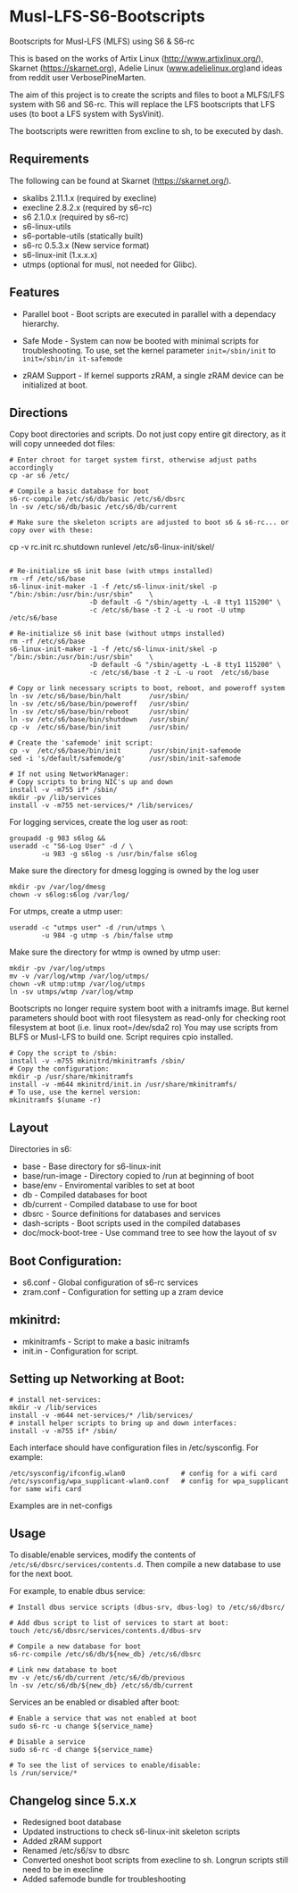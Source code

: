 # Musl-LFS-S6-Bootscripts
Bootscripts for Musl-LFS (MLFS) using S6 & S6-rc

This is based on the works of Artix Linux (http://www.artixlinux.org/), Skarnet (https://skarnet.org), Adelie Linux (www.adelielinux.org)and ideas from reddit user VerbosePineMarten.

The aim of this project is to create the scripts and files to boot a MLFS/LFS system with S6 and S6-rc. This will replace the LFS bootscripts that LFS uses (to boot a LFS system with SysVinit).

The bootscripts were rewritten from excline to sh, to be executed by dash.

## Requirements

The following can be found at Skarnet (https://skarnet.org/).
  * skalibs 2.11.1.x (required by execline)
  * execline 2.8.2.x (required by s6-rc)
  * s6 2.1.0.x (required by s6-rc)
  * s6-linux-utils
  * s6-portable-utils (statically built)
  * s6-rc 0.5.3.x (New service format)
  * s6-linux-init (1.x.x.x)
  * utmps (optional for musl, not needed for Glibc).

## Features

  * Parallel boot - Boot scripts are executed in parallel with a dependacy hierarchy.

  * Safe Mode - System can now be booted with minimal scripts for troubleshooting. To use, set the kernel parameter `init=/sbin/init` to `init=/sbin/in
it-safemode`

  * zRAM Support  - If kernel supports zRAM, a single zRAM device can be initialized at boot.


## Directions

Copy boot directories and scripts. Do not just copy entire git directory, as it will copy unneeded dot files:
```
# Enter chroot for target system first, otherwise adjust paths accordingly
cp -ar s6 /etc/

# Compile a basic database for boot
s6-rc-compile /etc/s6/db/basic /etc/s6/dbsrc 
ln -sv /etc/s6/db/basic /etc/s6/db/current

# Make sure the skeleton scripts are adjusted to boot s6 & s6-rc... or copy over with these:
```
cp -v rc.init rc.shutdown runlevel /etc/s6-linux-init/skel/

```

# Re-initialize s6 init base (with utmps installed)
rm -rf /etc/s6/base
s6-linux-init-maker -1 -f /etc/s6-linux-init/skel -p "/bin:/sbin:/usr/bin:/usr/sbin"    \
                    -D default -G "/sbin/agetty -L -8 tty1 115200" \
                    -c /etc/s6/base -t 2 -L -u root -U utmp /etc/s6/base

# Re-initialize s6 init base (without utmps installed)
rm -rf /etc/s6/base
s6-linux-init-maker -1 -f /etc/s6-linux-init/skel -p "/bin:/sbin:/usr/bin:/usr/sbin"    \
                    -D default -G "/sbin/agetty -L -8 tty1 115200" \
                    -c /etc/s6/base -t 2 -L -u root  /etc/s6/base

# Copy or link necessary scripts to boot, reboot, and poweroff system
ln -sv /etc/s6/base/bin/halt       /usr/sbin/
ln -sv /etc/s6/base/bin/poweroff   /usr/sbin/
ln -sv /etc/s6/base/bin/reboot     /usr/sbin/
ln -sv /etc/s6/base/bin/shutdown   /usr/sbin/
cp -v  /etc/s6/base/bin/init       /usr/sbin/

# Create the 'safemode' init script:
cp -v  /etc/s6/base/bin/init       /usr/sbin/init-safemode
sed -i 's/default/safemode/g'      /usr/sbin/init-safemode 

# If not using NetworkManager:
# Copy scripts to bring NIC's up and down
install -v -m755 if* /sbin/
mkdir -pv /lib/services
install -v -m755 net-services/* /lib/services/
```

For logging services, create the log user as root:
```
groupadd -g 983 s6log &&
useradd -c "S6-Log User" -d / \
        -u 983 -g s6log -s /usr/bin/false s6log
```
Make sure the directory for dmesg logging is owned by the log user
```
mkdir -pv /var/log/dmesg
chown -v s6log:s6log /var/log/
```

For utmps, create a utmp user:
```
useradd -c "utmps user" -d /run/utmps \
        -u 984 -g utmp -s /bin/false utmp
```

Make sure the directory for wtmp is owned by utmp user:
```
mkdir -pv /var/log/utmps
mv -v /var/log/wtmp /var/log/utmps/
chown -vR utmp:utmp /var/log/utmps
ln -sv utmps/wtmp /var/log/wtmp
```

Bootscripts no longer require system boot with a initramfs image. But kernel parameters should boot with root filesystem as read-only for checking root filesystem at boot (i.e. linux root=/dev/sda2 ro) You may use scripts from BLFS or Musl-LFS to build one. Script requires cpio installed.
```
# Copy the script to /sbin:
install -v -m755 mkinitrd/mkinitramfs /sbin/
# Copy the configuration:
mkdir -p /usr/share/mkinitramfs 
install -v -m644 mkinitrd/init.in /usr/share/mkinitramfs/ 
# To use, use the kernel version:
mkinitramfs $(uname -r)

```

## Layout

Directories in s6:
  * base - Base directory for s6-linux-init
  * base/run-image - Directory copied to /run at beginning of boot
  * base/env - Enviromental varibles to set at boot
  * db - Compiled databases for boot
  * db/current - Compiled database to use for boot
  * dbsrc - Source definitions for databases and services
  * dash-scripts - Boot scripts used in the compiled databases
  * doc/mock-boot-tree - Use command tree to see how the layout of sv

## Boot Configuration:
  * s6.conf - Global configuration of s6-rc services
  * zram.conf - Configuration for setting up a zram device

## mkinitrd:
  * mkinitramfs - Script to make a basic initramfs
  * init.in - Configuration for script.

## Setting up Networking at Boot:
```
# install net-services:
mkdir -v /lib/services
install -v -m644 net-services/* /lib/services/
# install helper scripts to bring up and down interfaces:
install -v -m755 if* /sbin/
```
Each interface should have configuration files in /etc/sysconfig. For example:
```
/etc/sysconfig/ifconfig.wlan0              # config for a wifi card
/etc/sysconfig/wpa_supplicant-wlan0.conf   # config for wpa_supplicant for same wifi card
```

Examples are in net-configs

## Usage

To disable/enable services, modify the contents of `/etc/s6/dbsrc/services/contents.d`. Then compile a new database to use for the next boot.

For example, to enable dbus service:
```
# Install dbus service scripts (dbus-srv, dbus-log) to /etc/s6/dbsrc/

# Add dbus script to list of services to start at boot:
touch /etc/s6/dbsrc/services/contents.d/dbus-srv

# Compile a new database for boot
s6-rc-compile /etc/s6/db/${new_db} /etc/s6/dbsrc

# Link new database to boot
mv -v /etc/s6/db/current /etc/s6/db/previous
ln -sv /etc/s6/db/${new_db} /etc/s6/db/current
```

Services an be enabled or disabled after boot:
```
# Enable a service that was not enabled at boot
sudo s6-rc -u change ${service_name}

# Disable a service
sudo s6-rc -d change ${service_name}

# To see the list of services to enable/disable:
ls /run/service/*

```

## Changelog since 5.x.x

<ul>
<li>Redesigned boot database</li>
<li>Updated instructions to check s6-linux-init skeleton scripts</li>
<li>Added zRAM support</li>
<li>Renamed /etc/s6/sv to dbsrc</li>
<li>Converted oneshot boot scripts from execline to sh. Longrun scripts still need to be in execline</li>
<li>Added safemode bundle for troubleshooting</li>
</ul>
